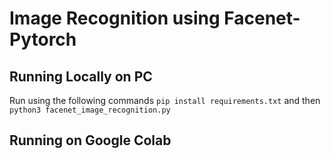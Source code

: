 # Image Recognition using Facenet-Pytorch

## Running Locally on PC

Run using the following commands `pip install requirements.txt` and then `python3 facenet_image_recognition.py`

## Running on Google Colab

